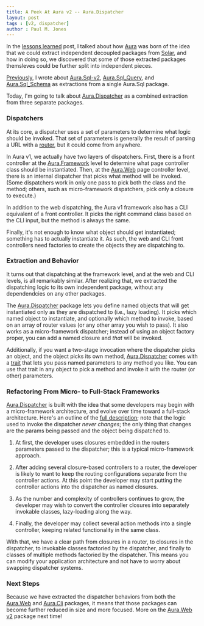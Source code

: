 ```yaml
---
title: A Peek At Aura v2 -- Aura.Dispatcher
layout: post
tags : [v2, dispatcher]
author : Paul M. Jones
---
```


In the [lessons learned][] post, I talked about how [Aura][] was born of the
idea that we could extract independent decoupled packages from [Solar][], and
how in doing so, we discovered that some of those extracted packages themsleves
could be further split into independent pieces.

[Previously][], I wrote about [Aura.Sql-v2][], [Aura.Sql_Query][], and
[Aura.Sql_Schema][] as extractions from a single Aura.Sql package.

Today, I'm going to talk about [Aura.Dispatcher][] as a combined extraction
from three separate packages.


### Dispatchers

At its core, a dispatcher uses a set of parameters to determine what logic
should be invoked.  That set of parameters is generally the result of parsing
a URL with a [router][], but it could come from anywhere.

In Aura v1, we actually have two layers of dispatchers. First, there is a
front controller at the [Aura.Framework][] level to determine what page
controller class should be instantiated. Then, at the [Aura.Web][] page
controller level, there is an internal dispatcher that picks what method will
be invoked. (Some dispatchers work in only one pass to pick both the class and
the method; others, such as micro-framework dispatchers, pick only a closure
to execute.)

In addition to the web dispatching, the Aura v1 framework also has a CLI
equivalent of a front controller. It picks the right command class based on
the CLI input, but the method is always the same.

Finally, it's not enough to know what object should get instantiated;
something has to actually instantiate it. As such, the web and CLI front
controllers need factories to create the objects they are dispatching to.


### Extraction and Behavior

It turns out that dispatching at the framework level, and at the web and CLI
levels, is all remarkably similar. After realizing that, we extracted the
dispatching logic to its own independent package, without any dependendcies on
any other packages.

The [Aura.Dispatcher][] package lets you define named objects that will get
instantiated only as they are dispatched to (i.e., lazy loading). It picks
which named object to instantiate, and optionally which method to invoke,
based on an array of router values (or any other array you wish to pass). It
also works as a micro-framework dispatcher; instead of using an object factory
proper, you can add a named closure and *that* will be invoked.

Additionally, if you want a two-stage invocation where the dispatcher picks
an object, and the object picks its own method, [Aura.Dispatcher][] comes
with a [trait][] that lets you pass named parameters to any method you like.
You can use that trait in any object to pick a method and invoke it with the
router (or other) parameters.


### Refactoring From Micro- to Full-Stack Frameworks

[Aura.Dispatcher][] is built with the idea that some developers may begin with
a micro-framework architecture, and evolve over time toward a full-stack
architecture.  Here's an outline of the [full description][]; note that the
logic used to invoke the dispatcher *never changes*; the only thing that
changes are the params being passed and the object being dispatched to.

1. At first, the developer uses closures embedded in the routers parameters
passed to the dispatcher; this is a typical micro-framework approach.

2. After adding several closure-based controllers to a router, the developer
is likely to want to keep the routing configurations separate from the
controller actions. At this point the developer may start putting the
controller actions into the dispatcher as named closures.

3. As the number and complexity of controllers continues to grow, the
developer may wish to convert the controller closures into separately
invokable classes, lazy-loading along the way.

4. Finally, the developer may collect several action methods into a single
controller, keeping related functionality in the same class.

With that, we have a clear path from closures in a router, to closures in the
dispatcher, to invokable classes factoried by the dispatcher, and finally to
classes of multiple methods factoried by the dispatcher.  This means you can
modify your application architecture and not have to worry about swapping
dispatcher systems.

### Next Steps

Because we have extracted the dispatcher behaviors from both the [Aura.Web][]
and [Aura.Cli][] packages, it means that those packages can become further
reduced in size and more focused. More on the [Aura.Web v2][] package next time!

[Aura.Cli]: http://github.com/auraphp/Aura.Cli
[Aura.Dispatcher]: https://github.com/auraphp/Aura.Dispatcher
[Aura.Framework]: https://github.com/auraphp/Aura.Framework
[Aura.Sql-v2]: https://github.com/auraphp/Aura.Sql/tree/develop-2
[Aura.Sql]: http://github.com/auraphp/Aura.Sql
[Aura.Sql_Query]: https://github.com/auraphp/Aura.Sql_Query/tree/develop-2
[Aura.Sql_Schema]: https://github.com/auraphp/Aura.Sql_Schema/tree/develop-2
[Aura.Web]: http://github.com/auraphp/Aura.Web
[Aura.Web v2]: https://github.com/auraphp/Aura.Web/tree/develop-2
[Aura]: http://auraphp.com
[Solar]: http://solarphp.com
[full description]: https://github.com/auraphp/Aura.Dispatcher#refactoring-to-architecture-changes
[lessons learned]: http://auraphp.com/blog/2013/09/30/lessons-learned/
[router]: http://github.com/auraphp/Aura.Router
[trait]: https://github.com/auraphp/Aura.Dispatcher#intercessory-dispatch-methods
[Previously]: http://auraphp.com/blog/2013/10/21/aura-sql-v2-extended-pdo/